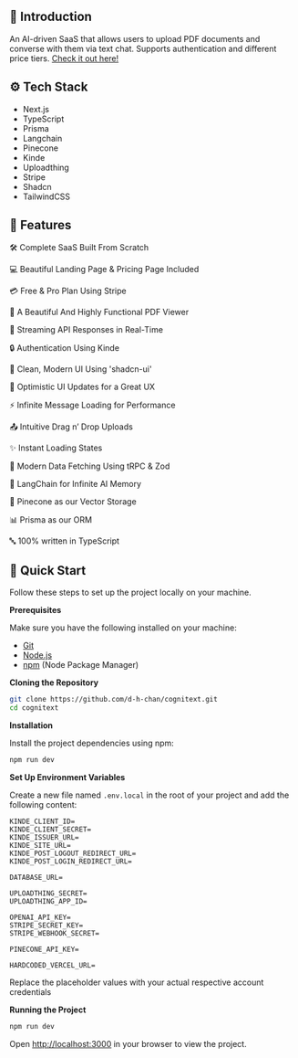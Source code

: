 <div>

## <a name="introduction">🤖 Introduction</a>

An AI-driven SaaS that allows users to upload PDF documents and converse with them via text chat. Supports authentication and different price tiers. [Check it out here!](https://imaginify-dchan.vercel.app/)


## <a name="tech-stack">⚙️ Tech Stack</a>

- Next.js
- TypeScript
- Prisma
- Langchain
- Pinecone
- Kinde
- Uploadthing
- Stripe
- Shadcn
- TailwindCSS

## <a name="features">🔋 Features</a>

🛠️ Complete SaaS Built From Scratch

💻 Beautiful Landing Page & Pricing Page Included

💳 Free & Pro Plan Using Stripe

📄 A Beautiful And Highly Functional PDF Viewer

🔄 Streaming API Responses in Real-Time

🔒 Authentication Using Kinde

🎨 Clean, Modern UI Using 'shadcn-ui'

🚀 Optimistic UI Updates for a Great UX

⚡ Infinite Message Loading for Performance

📤 Intuitive Drag n’ Drop Uploads

✨ Instant Loading States

🔧 Modern Data Fetching Using tRPC & Zod

🧠 LangChain for Infinite AI Memory

🌲 Pinecone as our Vector Storage

📊 Prisma as our ORM

🔤 100% written in TypeScript

## <a name="quick-start">🤸 Quick Start</a>

Follow these steps to set up the project locally on your machine.

**Prerequisites**

Make sure you have the following installed on your machine:

- [Git](https://git-scm.com/)
- [Node.js](https://nodejs.org/en)
- [npm](https://www.npmjs.com/) (Node Package Manager)

**Cloning the Repository**

```bash
git clone https://github.com/d-h-chan/cognitext.git
cd cognitext
```

**Installation**

Install the project dependencies using npm:

```bash
npm run dev
```

**Set Up Environment Variables**

Create a new file named `.env.local` in the root of your project and add the following content:

```env
KINDE_CLIENT_ID=
KINDE_CLIENT_SECRET=
KINDE_ISSUER_URL=
KINDE_SITE_URL=
KINDE_POST_LOGOUT_REDIRECT_URL=
KINDE_POST_LOGIN_REDIRECT_URL=

DATABASE_URL=

UPLOADTHING_SECRET=
UPLOADTHING_APP_ID=

OPENAI_API_KEY=
STRIPE_SECRET_KEY=
STRIPE_WEBHOOK_SECRET=

PINECONE_API_KEY=

HARDCODED_VERCEL_URL=
```

Replace the placeholder values with your actual respective account credentials

**Running the Project**

```bash
npm run dev
```

Open [http://localhost:3000](http://localhost:3000) in your browser to view the project.
</div>
